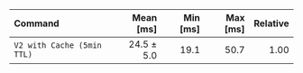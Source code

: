 | Command | Mean [ms] | Min [ms] | Max [ms] | Relative |
|:---|---:|---:|---:|---:|
| `V2 with Cache (5min TTL)` | 24.5 ± 5.0 | 19.1 | 50.7 | 1.00 |
